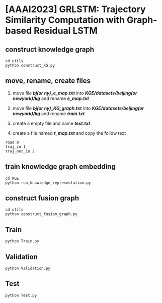 # [AAAI2023] GRLSTM: Trajectory Similarity Computation with Graph-based Residual LSTM

## construct knowledge graph
```shell
cd utils
python construct_KG.py
```

## move, rename, create files
1. move file ***bj(or ny)_e_map.txt*** into ***KGE/datasets/beijing(or newyork)/kg*** and rename ***e_map.txt***

2. move file ***bj(or ny)_KG_graph.txt*** into ***KGE/datasets/beijing(or newyork)/kg*** and rename ***train.txt***

3. create a empty file and name ***test.txt***

4. create a file named ***r_map.txt*** and copy the follow text
```shell
road 0
traj_in 1
traj_not_in 2
```

## train knowledge graph embedding
```shell
cd KGE
python run_knowledge_representation.py
```

## construct fusion graph
```shell
cd utils
python construct_fusion_graph.py
```

## Train
```shell
python Train.py
```

## Validation
```shell
python Validation.py
```

## Test
```shell
python Test.py
```
